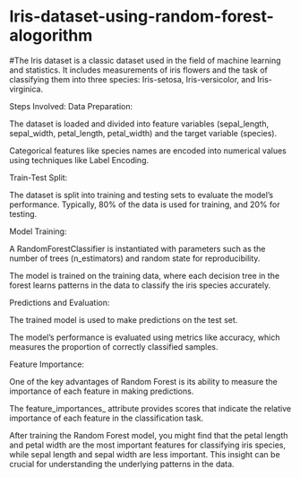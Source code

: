 # Iris-dataset-using-random-forest-alogorithm

#The Iris dataset is a classic dataset used in the field of machine learning and statistics. It includes measurements of iris flowers and the task of classifying them into three species: Iris-setosa, Iris-versicolor, and Iris-virginica.

Steps Involved:
Data Preparation:

The dataset is loaded and divided into feature variables (sepal_length, sepal_width, petal_length, petal_width) and the target variable (species).

Categorical features like species names are encoded into numerical values using techniques like Label Encoding.

Train-Test Split:

The dataset is split into training and testing sets to evaluate the model’s performance. Typically, 80% of the data is used for training, and 20% for testing.

Model Training:

A RandomForestClassifier is instantiated with parameters such as the number of trees (n_estimators) and random state for reproducibility.

The model is trained on the training data, where each decision tree in the forest learns patterns in the data to classify the iris species accurately.

Predictions and Evaluation:

The trained model is used to make predictions on the test set.

The model’s performance is evaluated using metrics like accuracy, which measures the proportion of correctly classified samples.

Feature Importance:

One of the key advantages of Random Forest is its ability to measure the importance of each feature in making predictions.

The feature_importances_ attribute provides scores that indicate the relative importance of each feature in the classification task.


After training the Random Forest model, you might find that the petal length and petal width are the most important features for classifying iris species, while sepal length and sepal width are less important. This insight can be crucial for understanding the underlying patterns in the data.
